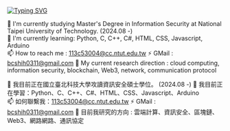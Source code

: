 <!-- ### Hi there 👋 -->
<a href="https://git.io/typing-svg"><img src="https://readme-typing-svg.herokuapp.com?font=Fira+Code&pause=1000&width=435&lines=Hi+there+!+%F0%9F%91%8B;Welcome+to+My+GitHub+~;I'm+Bertram.;Attend+National Taipei University of Technology. (2024.08 -)  ." alt="Typing SVG" /></a>

🔭 I'm currently studying Master's Degree in Information Security  at National Taipei University of Technology. (2024.08 -)   
🌱 I'm currently learning: Python, C, C++, C#, HTML, CSS, Javascript, Arduino  
📫 How to reach me : 113c53004@cc.ntut.edu.tw
⚡ GMail : bcshih0311@gmail.com
🤔 My current research direction : cloud computing, information security, blockchain, Web3, network, communication protocol


🔭 我目前正在國立臺北科技大學攻讀資訊安全碩士學位。 (2024.08 -)
🌱 我目前正在學習：Python、C、C++、C#、HTML、CSS、Javascript、Arduino  
📫 如何聯繫我：113c53004@cc.ntut.edu.tw
⚡ GMail : bcshih0311@gmail.com
🤔 目前我研究的方向 : 雲端計算、資訊安全、區塊鏈、Web3、網路網路、通訊協定  

<!--
**bcshih-2023/bcshih-2023** is a ✨ _special_ ✨ repository because its `README.md` (this file) appears on your GitHub profile.

Here are some ideas to get you started:

- 🔭 I’m currently working on ...
- 🌱 I’m currently learning ...
- 👯 I’m looking to collaborate on ...
- 🤔 I’m looking for help with ...
- 💬 Ask me about ...
- 📫 How to reach me: ...
- 😄 Pronouns: ...
- ⚡ Fun fact: ...
-->  



